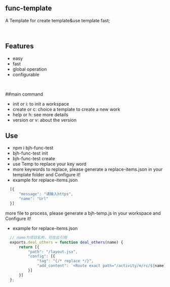 ## func-template

A Template for create template&use template fast;

<br/>

## Features

  - easy
  - fast
  - global operation
  - configurable
<br/>

##main command
  - init or i: to init a workspace
  - create or c: choice a template to create a new work
  - help or h: see more details
  - version or v: about the version

## Use 
  - npm i bjh-func-test
  - bjh-func-test init
  - bjh-func-test create
  - use Temp to replace your key word
  - more keywords to replace, please generate a replace-items.json in your template folder and Configure it!
  - example for replace-items.json

  ```javascript
    [{
        "message": "请输入https",
        "name": "Url"
    }]
  ```

  more file to process, please generate a bjh-temp.js in your workspace and Configure it!
  - example for replace-items.json

  ```javascript
    // name为项目名称，可在此引用
    exports.deal_others = function deal_others(name) {
        return [{
            "path": "/layout.jsx",
            "config": [{
                "tag": "{/* replace */}",
                "add_content": `<Route exact path="/activity/m/rc/${name}" component={${name}} />`
            }]
        }]
    };
  ```